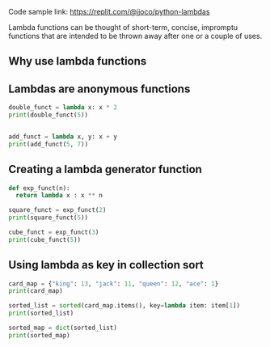 Code sample link: <https://replit.com/@jjoco/python-lambdas>

Lambda functions can be thought of short-term, concise, impromptu functions that are intended to be thrown away after one or a couple of uses.
## Why use lambda functions

## Lambdas are anonymous functions
```python
double_funct = lambda x: x * 2
print(double_funct(5))


add_funct = lambda x, y: x + y
print(add_funct(5, 7))
```
## Creating a lambda generator function
```python
def exp_funct(n):
  return lambda x : x ** n

square_funct = exp_funct(2)
print(square_funct(5))

cube_funct = exp_funct(3)
print(cube_funct(5))

```
## Using lambda as key in collection sort
```python
card_map = {"king": 13, "jack": 11, "queen": 12, "ace": 1}
print(card_map)

sorted_list = sorted(card_map.items(), key=lambda item: item[1])
print(sorted_list)

sorted_map = dict(sorted_list)
print(sorted_map)
```
